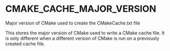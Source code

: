   

# CMAKE_CACHE_MAJOR_VERSION  
Major version of CMake used to create the CMakeCache.txt file  

This stores the major version of CMake used to write a CMake cache
file.  It is only different when a different version of CMake is run
on a previously created cache file.  

